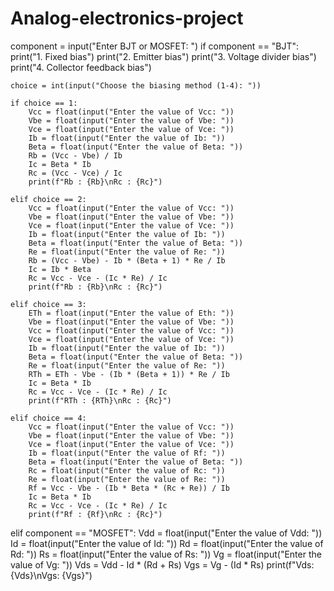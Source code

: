 # Analog-electronics-project

component = input("Enter BJT or MOSFET: ")
if component == "BJT":
    print("1. Fixed bias")
    print("2. Emitter bias")
    print("3. Voltage divider bias")
    print("4. Collector feedback bias")

    choice = int(input("Choose the biasing method (1-4): "))

    if choice == 1: 
        Vcc = float(input("Enter the value of Vcc: "))
        Vbe = float(input("Enter the value of Vbe: "))
        Vce = float(input("Enter the value of Vce: "))
        Ib = float(input("Enter the value of Ib: "))
        Beta = float(input("Enter the value of Beta: "))
        Rb = (Vcc - Vbe) / Ib
        Ic = Beta * Ib
        Rc = (Vcc - Vce) / Ic
        print(f"Rb : {Rb}\nRc : {Rc}")

    elif choice == 2:
        Vcc = float(input("Enter the value of Vcc: "))
        Vbe = float(input("Enter the value of Vbe: "))
        Vce = float(input("Enter the value of Vce: "))
        Ib = float(input("Enter the value of Ib: "))
        Beta = float(input("Enter the value of Beta: "))
        Re = float(input("Enter the value of Re: "))
        Rb = (Vcc - Vbe) - Ib * (Beta + 1) * Re / Ib
        Ic = Ib * Beta
        Rc = Vcc - Vce - (Ic * Re) / Ic
        print(f"Rb : {Rb}\nRc : {Rc}")

    elif choice == 3:
        ETh = float(input("Enter the value of Eth: "))
        Vbe = float(input("Enter the value of Vbe: "))
        Vcc = float(input("Enter the value of Vcc: "))
        Vce = float(input("Enter the value of Vce: "))
        Ib = float(input("Enter the value of Ib: "))
        Beta = float(input("Enter the value of Beta: "))
        Re = float(input("Enter the value of Re: "))
        RTh = ETh - Vbe - (Ib * (Beta + 1)) * Re / Ib
        Ic = Beta * Ib
        Rc = Vcc - Vce - (Ic * Re) / Ic
        print(f"RTh : {RTh}\nRc : {Rc}")

    elif choice == 4:
        Vcc = float(input("Enter the value of Vcc: "))
        Vbe = float(input("Enter the value of Vbe: "))
        Vce = float(input("Enter the value of Vce: "))
        Ib = float(input("Enter the value of Rf: "))
        Beta = float(input("Enter the value of Beta: "))
        Rc = float(input("Enter the value of Rc: "))
        Re = float(input("Enter the value of Re: "))
        Rf = Vcc - Vbe - (Ib * Beta * (Rc + Re)) / Ib
        Ic = Beta * Ib
        Rc = Vcc - Vce - (Ic * Re) / Ic
        print(f"Rf : {Rf}\nRc : {Rc}")

elif component == "MOSFET":
    Vdd = float(input("Enter the value of Vdd: "))
    Id = float(input("Enter the value of Id: "))
    Rd = float(input("Enter the value of Rd: "))
    Rs = float(input("Enter the value of Rs: "))
    Vg = float(input("Enter the value of Vg: "))
    Vds = Vdd - Id * (Rd + Rs)
    Vgs = Vg - (Id * Rs)
    print(f"Vds: {Vds}\nVgs: {Vgs}")
